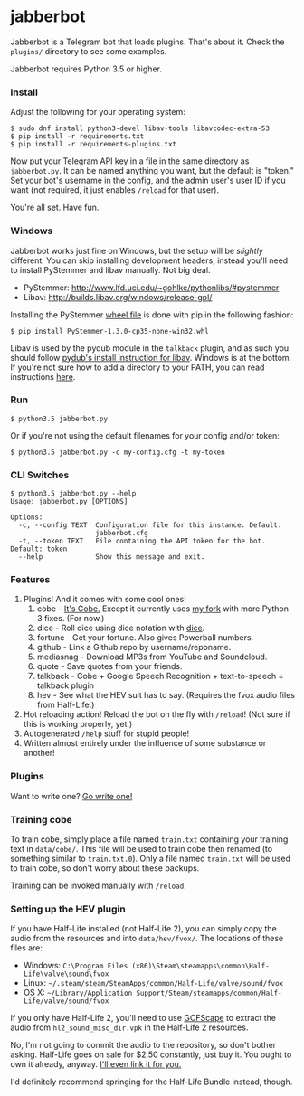 # jabberbot

Jabberbot is a Telegram bot that loads plugins. That's about it. Check the `plugins/` directory to see some examples.

Jabberbot requires Python 3.5 or higher.

### Install

Adjust the following for your operating system:

    $ sudo dnf install python3-devel libav-tools libavcodec-extra-53
    $ pip install -r requirements.txt
    $ pip install -r requirements-plugins.txt

Now put your Telegram API key in a file in the same directory as `jabberbot.py`. It can be named anything you want, but the default is "token." Set your bot's username in the config, and the admin user's user ID if you want (not required, it just enables `/reload` for that user).

You're all set. Have fun.

### Windows

Jabberbot works just fine on Windows, but the setup will be _slightly_ different. You can skip installing development headers, instead you'll need to install PyStemmer and libav manually. Not big deal.

* PyStemmer: http://www.lfd.uci.edu/~gohlke/pythonlibs/#pystemmer
* Libav: http://builds.libav.org/windows/release-gpl/

Installing the PyStemmer [wheel file](http://pythonwheels.com/) is done with pip in the following fashion:

    $ pip install PyStemmer-1.3.0-cp35-none-win32.whl

Libav is used by the pydub module in the `talkback` plugin, and as such you should follow [pydub's install instruction for libav](https://github.com/jiaaro/pydub#getting-ffmpeg-set-up). Windows is at the bottom. If you're not sure how to add a directory to your PATH, you can read instructions [here](http://www.howtogeek.com/118594/how-to-edit-your-system-path-for-easy-command-line-access/).

### Run

    $ python3.5 jabberbot.py

Or if you're not using the default filenames for your config and/or token:

    $ python3.5 jabberbot.py -c my-config.cfg -t my-token

### CLI Switches

    $ python3.5 jabberbot.py --help
    Usage: jabberbot.py [OPTIONS]

    Options:
      -c, --config TEXT  Configuration file for this instance. Default:
                         jabberbot.cfg
      -t, --token TEXT   File containing the API token for the bot. Default: token
      --help             Show this message and exit.

### Features

1. Plugins! And it comes with some cool ones!
    1. cobe - [It's Cobe.](https://github.com/pteichman/cobe) Except it currently uses [my fork](https://github.com/sli/cobe) with more Python 3 fixes. (For now.)
    2. dice - Roll dice using dice notation with [dice](https://github.com/borntyping/python-dice).
    3. fortune - Get your fortune. Also gives Powerball numbers.
    4. github - Link a Github repo by username/reponame.
    5. mediasnag - Download MP3s from YouTube and Soundcloud.
    6. quote - Save quotes from your friends.
    7. talkback - Cobe + Google Speech Recognition + text-to-speech = talkback plugin
    8. hev - See what the HEV suit has to say. (Requires the fvox audio files from Half-Life.)
2. Hot reloading action! Reload the bot on the fly with `/reload`! (Not sure if this is working properly, yet.)
3. Autogenerated `/help` stuff for stupid people!
4. Written almost entirely under the influence of some substance or another!


### Plugins

Want to write one? [Go write one!](https://github.com/sli/jabberbot/wiki/Writing-Plugins)

### Training cobe

To train cobe, simply place a file named `train.txt` containing your training text in `data/cobe/`. This file will be used to train cobe then renamed (to something similar to `train.txt.0`). Only a file named `train.txt` will be used to train cobe, so don't worry about these backups.

Training can be invoked manually with `/reload`.

### Setting up the HEV plugin

If you have Half-Life installed (not Half-Life 2), you can simply copy the audio from the resources and into `data/hev/fvox/`. The locations of these files are:

* Windows: `C:\Program Files (x86)\Steam\steamapps\common\Half-Life\valve\sound\fvox`
* Linux: `~/.steam/steam/SteamApps/common/Half-Life/valve/sound/fvox`
* OS X: `~/Library/Application Support/Steam/steamapps/common/Half-Life/valve/sound/fvox`

If you only have Half-Life 2, you'll need to use [GCFScape](http://nemesis.thewavelength.net/index.php?p=26) to extract the audio from `hl2_sound_misc_dir.vpk` in the Half-Life 2 resources.

No, I'm not going to commit the audio to the repository, so don't bother asking. Half-Life goes on sale for $2.50 constantly, just buy it. You ought to own it already, anyway. [I'll even link it for you.](http://store.steampowered.com/app/70/)

I'd definitely recommend springing for the Half-Life Bundle instead, though.